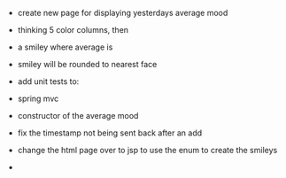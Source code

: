 - create new page for displaying yesterdays average mood
 - thinking 5 color columns, then
 - a smiley where average is
 - smiley will be rounded to nearest face


- add unit tests to:
 - spring mvc
 - constructor of the average mood

- fix the timestamp not being sent back after an add

- change the html page over to jsp to use the enum to create the smileys

-
